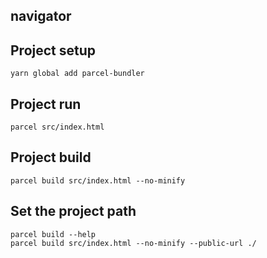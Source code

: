 ## navigator

## Project setup
```
yarn global add parcel-bundler
```

## Project run
```
parcel src/index.html
```

## Project build
```
parcel build src/index.html --no-minify
```

## Set the project path
```
parcel build --help
parcel build src/index.html --no-minify --public-url ./
```
